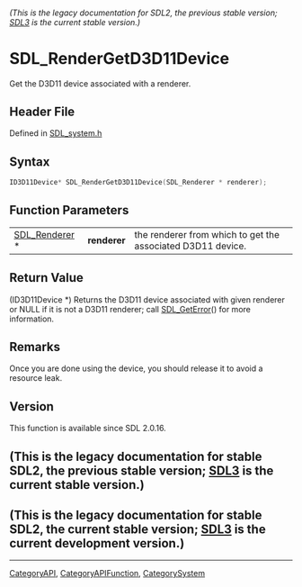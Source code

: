 ###### (This is the legacy documentation for SDL2, the previous stable version; [SDL3](https://wiki.libsdl.org/SDL3/) is the current stable version.)
# SDL_RenderGetD3D11Device

Get the D3D11 device associated with a renderer.

## Header File

Defined in [SDL_system.h](https://github.com/libsdl-org/SDL/blob/SDL2/include/SDL_system.h)

## Syntax

```c
ID3D11Device* SDL_RenderGetD3D11Device(SDL_Renderer * renderer);
```

## Function Parameters

|                                |              |                                                             |
| ------------------------------ | ------------ | ----------------------------------------------------------- |
| [SDL_Renderer](SDL_Renderer) * | **renderer** | the renderer from which to get the associated D3D11 device. |

## Return Value

(ID3D11Device *) Returns the D3D11 device associated with given renderer or
NULL if it is not a D3D11 renderer; call [SDL_GetError](SDL_GetError)() for
more information.

## Remarks

Once you are done using the device, you should release it to avoid a
resource leak.

## Version

This function is available since SDL 2.0.16.

## (This is the legacy documentation for stable SDL2, the previous stable version; [SDL3](https://wiki.libsdl.org/SDL3/) is the current stable version.)



## (This is the legacy documentation for stable SDL2, the current stable version; [SDL3](https://wiki.libsdl.org/SDL3/) is the current development version.)



----
[CategoryAPI](CategoryAPI), [CategoryAPIFunction](CategoryAPIFunction), [CategorySystem](CategorySystem)

